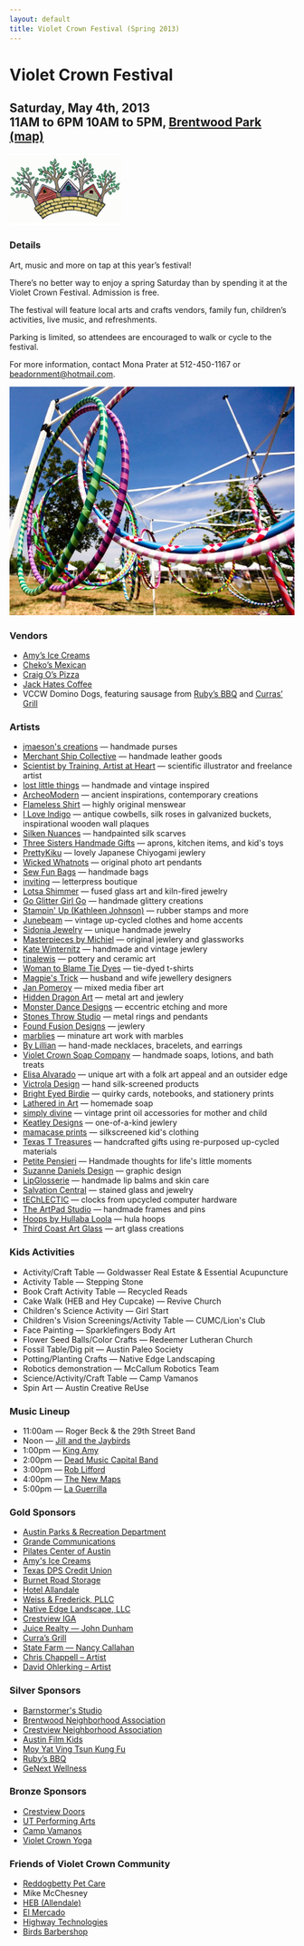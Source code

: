```yaml
---
layout: default
title: Violet Crown Festival (Spring 2013)
---
```

<div class="container">
	<div class="row">
		<div class="col-md-8">
			<h1>Violet Crown Festival</h1>
			<h2>
				Saturday, May 4th, 2013 <br>
				11AM to 6PM
				10AM to 5PM,
				<a href="https://plus.google.com/105953711653254975745/about?gl=us&amp;hl=en">Brentwood Park (map)</a>
			</h2>
		</div>
		<div class="col-md-4"><img src="img/Crown-facebook.jpg" class="img-responsive"></div>
	</div>
</div>

### Details

Art, music and more on tap at this year’s festival!

There’s no better way to enjoy a spring Saturday than by spending it at the
Violet Crown Festival. Admission is free.

The festival will feature local arts and crafts vendors, family fun,
children’s activities, live music, and refreshments.

Parking is limited, so attendees are encouraged to walk or cycle to the
festival.

For more information, contact Mona Prater at 512-450-1167 or [beadornment@hotmail.com](mailto:beadornment@hotmail.com).

<img src="img/vccw_hoops.jpg" class="img-responsive well">

### Vendors

* [Amy’s Ice Creams](http://www.amysicecreams.com/)
* [Cheko’s Mexican](http://www.gotchekos.com/)
* [Craig O’s Pizza](http://www.craigositalian.com/)
* [Jack Hates Coffee](http://jackhatescoffee.com/)
* VCCW Domino Dogs, featuring sausage from [Ruby’s BBQ](http://rubysbbq.com/) and [Curras’ Grill](http://www.currasgrill.com/)

### Artists

* [jmaeson's creations](http://Etsy.com/shop/jmaeson) &mdash; handmade purses
* [Merchant Ship Collective](http://Mscleather.com) &mdash; handmade leather goods
* [Scientist by Training, Artist at Heart](https://www.facebook.com/ScientistByTrainingArtistAtHeart) &mdash; scientific illustrator and freelance artist
* [lost little things](http://Lostlittlethings.bigcartel.com) &mdash; handmade and vintage inspired
* [ArcheoModern](http://Archeomoderndesigns.com) &mdash; ancient inspirations, contemporary creations
* [Flameless Shirt](http://Flamelessshirt.com) &mdash; highly original menswear
* [I Love Indigo](https://Facebook.com/iloveindigo1) &mdash; antique cowbells, silk roses in galvanized buckets, inspirational wooden wall plaques
* [Silken Nuances](http://Paintedsilk.etsy.com) &mdash; handpainted silk scarves
* [Three Sisters Handmade Gifts](http://Threesistershandmadegifts.com) &mdash; aprons, kitchen items, and kid's toys
* [PrettyKiku](http://prettykiku.etsy.com) &mdash; lovely Japanese Chiyogami jewlery
* [Wicked Whatnots](https://facebook.com/wickedwhatnots) &mdash; original photo art pendants
* [Sew Fun Bags](https://facebook.com/sewfunbags) &mdash; handmade bags
* [inviting](http://shopinviting.com) &mdash; letterpress boutique
* [Lotsa Shimmer](http://lotsashimmer.etsy.com) &mdash; fused glass art and kiln-fired jewelry
* [Go Glitter Girl Go](http://goglittergirlgo.com) &mdash; handmade glittery creations
* [Stampin' Up (Kathleen Johnson)](http://kathleenstamps.stampinup.net) &mdash; rubber stamps and more
* [Junebeam](http://www.etsy.com/shop/junebeam) &mdash; vintage up-cycled clothes and home accents
* [Sidonia Jewelry](http://sidoniajewelry.com) &mdash; unique handmade jewelry
* [Masterpieces by Michiel](http://masterpiecesbymichiel.com) &mdash; original jewlery and glassworks
* [Kate Winternitz](http://katewinternitzjewelry.com) &mdash; handmade and vintage jewlery
* [tinalewis](http://tinalewis.etsy.com) &mdash; pottery and ceramic art
* [Woman to Blame Tie Dyes](http://womantoblametiedyes.com) &mdash; tie-dyed t-shirts
* [Magpie's Trick](http://magpiestrick.com) &mdash; husband and wife jewellery designers
* [Jan Pomeroy](http://mesaimages.com) &mdash; mixed media fiber art
* [Hidden Dragon Art](http://HiddenDragonArt.com) &mdash; metal art and jewlery
* [Monster Dance Designs](http://Monsterdancedesigns.com) &mdash; eccentric etching and more
* [Stones Throw Studio](http://Stonesthrowstudio.com) &mdash; metal rings and pendants
* [Found Fusion Designs](https://www.facebook.com/pages/Found-Fusion-Designs/126482364078383) &mdash; jewlery
* [marblies](http://Marblies.com) &mdash; minature art work with marbles
* [By Lillian](http://Bylillian.com) &mdash; hand-made necklaces, bracelets, and earrings
* [Violet Crown Soap Company](http://Violetcrownsoap.com) &mdash; handmade soaps, lotions, and bath treats
* [Elisa Alvarado](http://Elisaalvarado.com) &mdash; unique art with a folk art appeal and an outsider edge
* [Victrola Design](http://Victrolastudio.com) &mdash; hand silk-screened products
* [Bright Eyed Birdie](http://www.etsy.com/shop/brighteyedbirdie) &mdash; quirky cards, notebooks, and stationery prints
* [Lathered in Art](http://latheredinart.com) &mdash; homemade soap
* [simply divine](http://simplydivine.biz) &mdash; vintage print oil accessories for mother and child
* [Keatley Designs](http://keatleydesigns.com/) &mdash; one-of-a-kind jewlery
* [mamacase prints](http://etsy.com/shop/mamacaseprints) &mdash; silkscreened kid's clothing
* [Texas T Treasures](http://texasttreasures.com) &mdash; handcrafted gifts using re-purposed up-cycled materials
* [Petite Pensieri](http://etsy.com/shop/petitepensieri) &mdash; Handmade thoughts for life's little moments
* [Suzanne Daniels Design](http://www.suzannegrisaffe.com) &mdash; graphic design
* [LipGlosserie](http://lipglosserie.etsy.com) &mdash; handmade lip balms and skin care
* [Salvation Central](http://salvationcentral.com) &mdash; stained glass and jewelry
* [tEChLECTIC](http://techlectic.com) &mdash; clocks from upcycled computer hardware
* [The ArtPad Studio](http://etsy.com/shop/TheArtPadStudio) &mdash; handmade frames and pins
* [Hoops by Hullaba Loola](https://www.facebook.com/pages/Hoops-by-Hullaba-Loola/103331009703181) &mdash; hula hoops
* [Third Coast Art Glass](http://thirdcoastartglass.blog.com) &mdash; art glass creations

### Kids Activities

* Activity/Craft Table &mdash; Goldwasser Real Estate & Essential Acupuncture
* Activity Table &mdash; Stepping Stone
* Book Craft Activity Table &mdash; Recycled Reads
* Cake Walk (HEB and Hey Cupcake) &mdash; Revive Church
* Children's Science Activity &mdash; Girl Start
* Children's Vision Screenings/Activity Table &mdash; CUMC/Lion's Club
* Face Painting &mdash; Sparklefingers Body Art
* Flower Seed Balls/Color Crafts &mdash; Redeemer Lutheran Church
* Fossil Table/Dig pit &mdash; Austin Paleo Society
* Potting/Planting Crafts &mdash; Native Edge Landscaping
* Robotics demonstration &mdash; McCallum Robotics Team
* Science/Activity/Craft Table &mdash; Camp Vamanos
* Spin Art &mdash; Austin Creative ReUse

### Music Lineup

* 11:00am &mdash; Roger Beck & the 29th Street Band
* Noon &mdash; [Jill and the Jaybirds](http://www.myspace.com/junglejilljaybirds)
* 1:00pm &mdash; [King Amy](http://www.reverbnation.com/kingamy)
* 2:00pm &mdash; [Dead Music Capital Band](http://dmcband.org/)
* 3:00pm &mdash; [Rob Lifford](http://www.roblifford.com/)
* 4:00pm &mdash; [The New Maps](http://www.reverbnation.com/thenewmaps)
* 5:00pm &mdash; [La Guerrilla](http://www.laguerrillamusic.com/)

### Gold Sponsors

* [Austin Parks & Recreation Department](http://www.austintexas.gov/department/parks-and-recreation)
* [Grande Communications](http://www.grandecom.com/)
* [Pilates Center of Austin](http://www.pilatescenterofaustin.com/)
* [Amy's Ice Creams](http://www.amysicecreams.com/)
* [Texas DPS Credit Union](http://www.txdpscu.org)
* [Burnet Road Storage](http://www.burnetroadstorage.com/)
* [Hotel Allandale](http://www.hotelallandale.com/)
* [Weiss & Frederick, PLLC](https://www.facebook.com/WeissFrederickPllc)
* [Native Edge Landscape, LLC](http://nativeedgelandscape.com)
* [Crestview IGA](https://www.facebook.com/pages/Crestview-Minimax-IGA/102220176512681)
* [Juice Realty &mdash; John Dunham](http://www.johndunham.com/home.asp)
* [Curra’s Grill](http://www.currasgrill.com/)
* [State Farm &mdash; Nancy Callahan](http://nancyjocallahan.com/)
* [Chris Chappell – Artist](http://chrischappellart.com/)
* [David Ohlerking – Artist](http://davidohlerking.com/)

### Silver Sponsors

* [Barnstormer's Studio](http://www.barnstormersmusic.com/)
* [Brentwood Neighborhood Association](http://brentwoodaustin.blogspot.com/)
* [Crestview Neighborhood Association](http://www.crestviewna.org/)
* [Austin Film Kids](http://www.austinfilmkids.org/)
* [Moy Yat Ving Tsun Kung Fu](http://www.txkungfu.com/)
* [Ruby’s BBQ](http://rubysbbq.com/)
* [GeNext Wellness](http://www.genextwellness.com/)

### Bronze Sponsors

* [Crestview Doors](http://www.crestviewdoors.com/)
* [UT Performing Arts](http://texasperformingarts.org/)
* [Camp Vamanos](http://www.campvamonos.com/)
* [Violet Crown Yoga](http://www.violetcrownyoga.com/)

### Friends of Violet Crown Community

* [Reddogbetty Pet Care](http://www.reddogbetty.com/)
* Mike McChesney
* [HEB (Allendale)](http://www.heb.com/find-a-store/store-details.jsp?storeId=202)
* [El Mercado](http://www.elmercadorestaurant.com/)
* [Highway Technologies](http://www.hwy-tech.com/)
* [Birds Barbershop](http://birdsbarbershop.com/)
